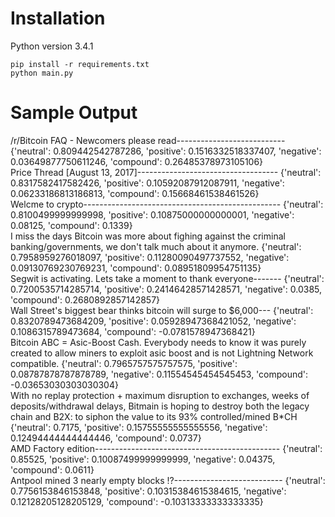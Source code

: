# Installation
Python version 3.4.1

`pip install -r requirements.txt`  
`python main.py`

# Sample Output

/r/Bitcoin FAQ - Newcomers please read--------------------------- {'neutral': 0.809442542787286, 'positive': 0.1516332518337407, 'negative': 0.03649877750611246, 'compound': 0.26485378973105106}  
Price Thread [August 13, 2017]----------------------------------- {'neutral': 0.8317582417582426, 'positive': 0.10592087912087911, 'negative': 0.06233186813186813, 'compound': 0.15668461538461526}  
Welcme to crypto------------------------------------------------- {'neutral': 0.8100499999999998, 'positive': 0.10875000000000001, 'negative': 0.08125, 'compound': 0.1339}  
I miss the days Bitcoin was more about fighing against the criminal banking/governments, we don't talk much about it anymore. {'neutral': 0.7958959276018097, 'positive': 0.11280090497737552, 'negative': 0.09130769230769231, 'compound': 0.08951809954751135}  
Segwit is activating. Lets take a moment to thank everyone------- {'neutral': 0.7200535714285714, 'positive': 0.24146428571428571, 'negative': 0.0385, 'compound': 0.2680892857142857}  
Wall Street's biggest bear thinks bitcoin will surge to $6,000--- {'neutral': 0.8320789473684209, 'positive': 0.05928947368421052, 'negative': 0.1086315789473684, 'compound': -0.0781578947368421}  
Bitcoin ABC = Asic-Boost Cash. Everybody needs to know it was purely created to allow miners to exploit asic boost and is not Lightning Network compatible. {'neutral': 0.7965757575757575, 'positive': 0.08787878787878789, 'negative': 0.11554545454545453, 'compound': -0.03653030303030304}  
With no replay protection + maximum disruption to exchanges, weeks of deposits/withdrawal delays, Bitmain is hoping to destroy both the legacy chain and B2X: to siphon the value to its 93% controlled/mined B*CH {'neutral': 0.7175, 'positive': 0.15755555555555556, 'negative': 0.12494444444444446, 'compound': 0.0737}  
AMD Factory edition---------------------------------------------- {'neutral': 0.85525, 'positive': 0.10087499999999999, 'negative': 0.04375, 'compound': 0.0611}  
Antpool mined 3 nearly empty blocks !?--------------------------- {'neutral': 0.7756153846153848, 'positive': 0.10315384615384615, 'negative': 0.12128205128205129, 'compound': -0.10313333333333335}  